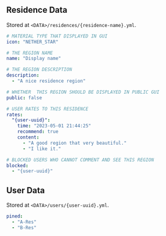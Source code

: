 ## Residence Data

Stored at `<DATA>/residences/{residence-name}.yml`.


```yaml
# MATERIAL TYPE THAT DISPLAYED IN GUI
icon: "NETHER_STAR"

# THE REGION NAME
name: "Display name"

# THE REGION DESCRIPTION
description:
  - "A nice residence region"

# WHETHER  THIS REGION SHOULD BE DISPLAYED IN PUBLIC GUI
public: false

# USER RATES TO THIS RESIDENCE
rates:
  "{user-uuid}":
    time: "2023-05-01 21:44:25"
    recommend: true
    content:
      - "A good region that very beautiful."
      - "I like it."

# BLOCKED USERS WHO CANNOT COMMENT AND SEE THIS REGION
blocked:
  - "{user-uuid}"
```

## User Data

Stored at `<DATA>/users/{user-uuid}.yml`.

```yaml
pined:
  - "A-Res"
  - "B-Res"
```